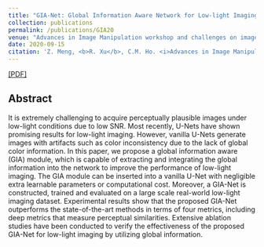 ```yaml
---
title: "GIA-Net: Global Information Aware Network for Low-light Imaging"
collection: publications
permalink: /publications/GIA20
venue: "Advances in Image Manipulation workshop and challenges on image and video manipulation(AIM at ECCV20)"
date: 2020-09-15
citation: 'Z. Meng, <b>R. Xu</b>, C.M. Ho. <i>Advances in Image Manipulation workshop and challenges on image and video manipulation.</i> <b>AIM at ECCV20</b>.'
---
```

[[PDF]](https://derrickxunu.github.io/files/GIA20.pdf)

## Abstract
It is extremely challenging to acquire perceptually plausible images under low-light conditions due to low SNR. Most recently,
U-Nets have shown promising results for low-light imaging. However,
vanilla U-Nets generate images with artifacts such as color inconsistency
due to the lack of global color information. In this paper, we propose a
global information aware (GIA) module, which is capable of extracting
and integrating the global information into the network to improve the
performance of low-light imaging. The GIA module can be inserted into
a vanilla U-Net with negligible extra learnable parameters or computational cost. Moreover, a GIA-Net is constructed, trained and evaluated
on a large scale real-world low-light imaging dataset. Experimental results show that the proposed GIA-Net outperforms the state-of-the-art
methods in terms of four metrics, including deep metrics that measure
perceptual similarities. Extensive ablation studies have been conducted
to verify the effectiveness of the proposed GIA-Net for low-light imaging
by utilizing global information.